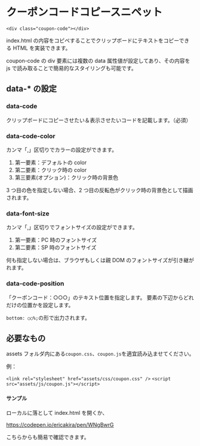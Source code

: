 # クーポンコードコピースニペット

`<div class="coupon-code"></div>`

index.html の内容をコピペすることでクリップボードにテキストをコピーできる HTML を実装できます。

coupon-code の div 要素には複数の data 属性値が設定してあり、その内容を js で読み取ることで簡易的なスタイリングも可能です。

## data-\* の設定

### data-code

クリップボードにコピーさせたい＆表示させたいコードを記載します。（必須）

### data-code-color

カンマ「,」区切りでカラーの設定ができます。

1. 第一要素：デフォルトの color
2. 第二要素：クリック時の color
3. 第三要素(オプション)：クリック時の背景色

3 つ目の色を指定しない場合、2 つ目の反転色がクリック時の背景色として描画されます。

### data-font-size

カンマ「,」区切りでフォントサイズの設定ができます。

1. 第一要素：PC 時のフォントサイズ
2. 第二要素：SP 時のフォントサイズ

何も指定しない場合は、ブラウザもしくは親 DOM のフォントサイズが引き継がれます。

### data-code-position

「クーポンコード：○○○」のテキスト位置を指定します。
要素の下辺からどれだけの位置かを設定します。

`bottom: ○○%;`の形で出力されます。

## 必要なもの

assets フォルダ内にある`coupon.css`、`coupon.js`を適宜読み込ませてください。

例：

`<link rel="stylesheet" href="assets/css/coupon.css" />`
`<script src="assets/js/coupon.js"></script>`

#### サンプル

ローカルに落として index.html を開くか、

https://codepen.io/ericakira/pen/WNgBwrG

こちらからも簡易で確認できます。
